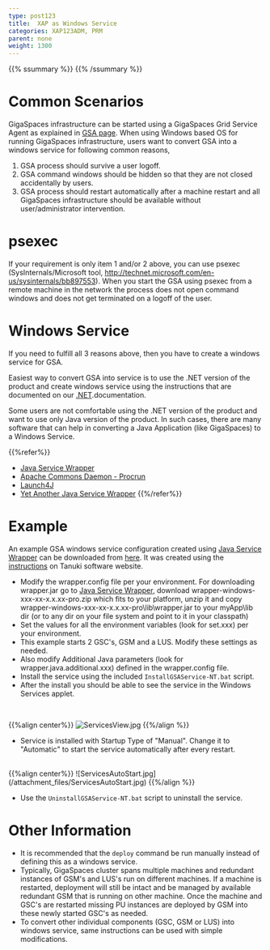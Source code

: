 ```yaml
---
type: post123
title:  XAP as Windows Service
categories: XAP123ADM, PRM
parent: none
weight: 1300
---
```


{{% ssummary %}} {{% /ssummary %}}

# Common Scenarios

GigaSpaces infrastructure can be started using a GigaSpaces Grid Service Agent as explained in [GSA page](../overview/the-runtime-environment.html#gsa). When using Windows based OS for running GigaSpaces infrastructure, users want to convert GSA into a windows service for following common reasons,

1. GSA process should survive a user logoff.
1. GSA command windows should be hidden so that they are not closed accidentally by users.
1. GSA process should restart automatically after a machine restart and all GigaSpaces infrastructure should be available without user/administrator intervention.

# psexec

If your requirement is only item 1 and/or 2 above, you can use psexec (SysInternals/Microsoft tool, http://technet.microsoft.com/en-us/sysinternals/bb897553). When you start the GSA using psexec from a remote machine in the network the process does not open command windows and does not get terminated on a logoff of the user.

# Windows Service

If you need to fulfill all 3 reasons above, then you have to create a windows service for GSA.

Easiest way to convert GSA into service is to use the .NET version of the product and create windows service using the instructions that are documented on our [.NET]({{%currentneturl%}}/installation.html).documentation.

Some users are not comfortable using the .NET version of the product and want to use only Java version of the product. In such cases, there are many software that can help in converting a Java Application (like GigaSpaces) to a Windows Service.

{{%refer%}}

- [Java Service Wrapper](http://wrapper.tanukisoftware.org/)
- [Apache Commons Daemon - Procrun](http://commons.apache.org/daemon/procrun.html)
- [Launch4J](http://launch4j.sourceforge.net/)
- [Yet Another Java Service Wrapper](http://sourceforge.net/projects/yajsw/)
{{%/refer%}}

# Example

An example GSA windows service configuration created using [Java Service Wrapper](http://wrapper.tanukisoftware.org/) can be downloaded from [here](/download_files/myApp.zip). It was created using the [instructions](http://wrapper.tanukisoftware.com/doc/english/integrate-simple-win.html#allTogether) on Tanuki software website.


- Modify the wrapper.config file per your environment. For downloading wrapper.jar go to [Java Service Wrapper](http://wrapper.tanukisoftware.org/), download wrapper-windows-xxx-xx-x.x.xx-pro.zip which fits to your platform, unzip it and copy wrapper-windows-xxx-xx-x.x.xx-pro\lib\wrapper.jar to your myApp\lib dir (or to any dir on your file system and point to it in your classpath)
- Set the values for all the environment variables (look for set.xxx) per your environment.
- This example starts 2 GSC's, GSM and a LUS. Modify these settings as needed.
- Also modify Additional Java parameters (look for wrapper.java.additional.xxx) defined in the wrapper.config file.
- Install the service using the included `InstallGSAService-NT.bat` script.
- After the install you should be able to see the service in the Windows Services applet.
<br>

{{%align center%}}
![ServicesView.jpg](/attachment_files/ServicesView.jpg)
{{%/align  %}}

- Service is installed with Startup Type of "Manual". Change it to "Automatic" to start the service automatically after every restart.

<br>
{{%align center%}}
![ServicesAutoStart.jpg](/attachment_files/ServicesAutoStart.jpg)
{{%/align  %}}

- Use the `UninstallGSAService-NT.bat` script to uninstall the service.

# Other Information

- It is recommended that the `deploy` command be run manually instead of defining this as a windows service.
- Typically, GigaSpaces cluster spans multiple machines and redundant instances of GSM's and LUS's run on different machines. If a machine is restarted, deployment will still be intact and be managed by available redundant GSM that is running on other machine. Once the machine and GSC's are restarted missing PU instances are deployed by GSM into these newly started GSC's as needed.
- To convert other individual components (GSC, GSM or LUS) into windows service, same instructions can be used with simple modifications.
